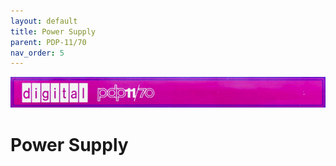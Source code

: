 ```yaml
---
layout: default
title: Power Supply
parent: PDP-11/70
nav_order: 5
---
```


![](../../assets/images/pdp-11-70/2021-03-17_09.56_Cabinet_header-1-768x75.jpg)

# Power Supply
